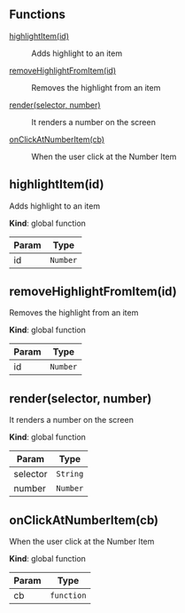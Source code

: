 
## Functions

<dl>
<dt><a href="#highlightItem">highlightItem(id)</a></dt>
<dd><p>Adds highlight to an item</p>
</dd>
<dt><a href="#removeHighlightFromItem">removeHighlightFromItem(id)</a></dt>
<dd><p>Removes the highlight from an item</p>
</dd>
<dt><a href="#render">render(selector, number)</a></dt>
<dd><p>It renders a number on the screen</p>
</dd>
<dt><a href="#onClickAtNumberItem">onClickAtNumberItem(cb)</a></dt>
<dd><p>When the user click at the Number Item</p>
</dd>
</dl>

<a name="highlightItem"></a>

## highlightItem(id)
Adds highlight to an item

**Kind**: global function  

| Param | Type |
| --- | --- |
| id | <code>Number</code> | 

<a name="removeHighlightFromItem"></a>

## removeHighlightFromItem(id)
Removes the highlight from an item

**Kind**: global function  

| Param | Type |
| --- | --- |
| id | <code>Number</code> | 

<a name="render"></a>

## render(selector, number)
It renders a number on the screen

**Kind**: global function  

| Param | Type |
| --- | --- |
| selector | <code>String</code> | 
| number | <code>Number</code> | 

<a name="onClickAtNumberItem"></a>

## onClickAtNumberItem(cb)
When the user click at the Number Item

**Kind**: global function  

| Param | Type |
| --- | --- |
| cb | <code>function</code> | 